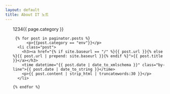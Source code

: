```yaml
---
layout: default
title: About IT 노트
---
```


<!-- Posts -->
<ul id="posts">
     <p>1234{{ page.category }}</p>

     {% for post in paginator.posts %}
          <p>{{post.category == "env"}}</p>
	  <li class="post">
	  	<h3><a href="{% if site.baseurl == "/" %}{{ post.url }}{% else %}{{ post.url | prepend: site.baseurl }}{% endif %}">{{ post.title }}</a></h3>
	  	<time datetime="{{ post.date | date_to_xmlschema }}" class="by-line">{{ post.date | date_to_string }}</time>
	  	<p>{{ post.content | strip_html | truncatewords:30 }}</p>
	  </li>

    {% endfor %}

</ul>
